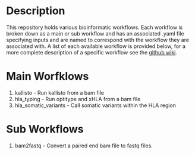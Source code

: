 # Description

This repository holds various bioinformatic workflows. Each workflow is broken down as a main or sub workflow and has an associated .yaml file specifying inputs and are named to correspond with the workflow they are associated with. A list of each available workflow is provided below, for a more complete description of a specific workflow see the [github wiki](https://github.com/griffithlab/bioinformatic-workflows/wiki).

# Main Worfklows

1. kallisto - Run kallisto from a bam file
2. hla_typing - Run optitype and xHLA from a bam file
2. hla_somatic_variants - Call somatic variants within the HLA region

# Sub Workflows

1. bam2fastq - Convert a paired end bam file to fastq files.
